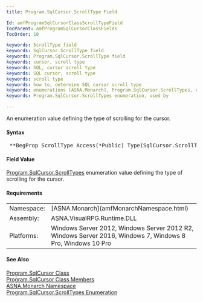 ```yaml
---
title: Program.SqlCursor.ScrollType Field

Id: amfProgramSqlCursorClassScrollTypeField
TocParent: amfProgramSqlCursorClassFields
TocOrder: 10

keywords: ScrollType field
keywords: SqlCursor.ScrollType field
keywords: Program.SqlCursor.ScrollType field
keywords: cursor, scroll type
keywords: SQL, cursor scroll type
keywords: SQL cursor, scroll type
keywords: scroll type
keywords: how to, determine SQL cursor scroll type
keywords: enumerations [ASNA.Monarch], Program.SqlCursor.ScrollTypes, used by
keywords: Program.SqlCursor.ScrollTypes enumeration, used by

---
```


An enumeration value defining the type of scrolling for the cursor.

#### Syntax
<pre class="syntax"> **BegProp ScrollType Access(*Public) Type(SqlCursor.ScrollTypes)**       </pre>

#### Field Value
[ Program.SqlCursor.ScrollTypes](amfProgramSqlCursorScrollTypesEnumeration.html) enumeration value defining the type of scrolling for the cursor.

#### Requirements
<table class="dttable" cellspacing="0" cellpadding="4" width="60%">
           <colgroup>
            <col width="15%" style="font-weight:bold" />
            <col width="85%" />
          </colgroup>
          <tr>
            <td>Namespace:</td>
            <td>[ASNA.Monarch](amfMonarchNamespace.html)</td>
          </tr>
          <tr>
            <td>Assembly:</td>
            <td>ASNA.VisualRPG.Runtime.DLL</td>
          </tr>
         <tr>
            <td>Platforms:</td>
            <td> Windows Server 2012, Windows Server 2012 R2, Windows Server 2016, Windows 7, Windows 8 Pro, Windows 10 Pro</td>
         </tr>
</table>

#### See Also
[ Program.SqlCursor Class](amfProgramSqlCursorClass.html) <br /> [ Program.SqlCursor Class Members](amfProgramSqlCursorClassMembers.html) <br /> [ASNA.Monarch Namespace](amfMonarchNamespace.html) <br /> [ Program.SqlCursor.ScrollTypes Enumeration](amfProgramSqlCursorScrollTypesEnumeration.html) 
